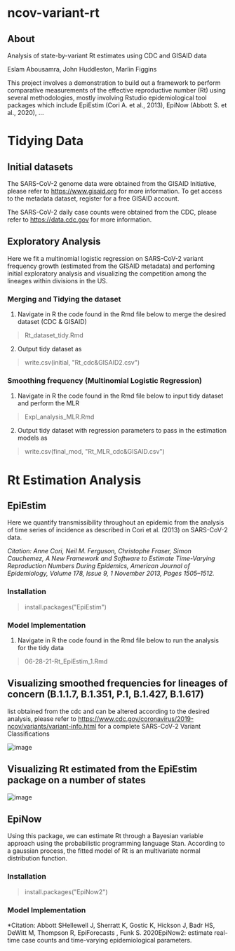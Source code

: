 # ncov-variant-rt
## About
Analysis of state-by-variant Rt estimates using CDC and GISAID data

Eslam Abousamra, John Huddleston, Marlin Figgins

This project involves a demonstration to build out a framework to perform comparative measurements of the effective reproductive number (Rt) using several methodologies, mostly involving Rstudio epidemiological tool packages which include EpiEstim (Cori A. et al., 2013), EpiNow (Abbott S. et al., 2020), ...

# Tidying Data

## Initial datasets

The SARS-CoV-2 genome data were obtained from the GISAID Initiative, please refer to https://www.gisaid.org for more information. To get access to the metadata dataset, register for a free GISAID account.

The SARS-CoV-2 daily case counts were obtained from the CDC, please refer to https://data.cdc.gov for more information.













## Exploratory Analysis

Here we fit a multinomial logistic regression on SARS-CoV-2 variant frequency growth (estimated from the GISAID metadata) and perfoming initial exploratory analysis and visualizing the competition among the lineages within divisions in the US. 

### Merging and Tidying the dataset 

1. Navigate in R the code found in the Rmd file below to merge the desired dataset (CDC & GISAID)

> Rt_dataset_tidy.Rmd


2. Output tidy dataset as

> write.csv(initial, "Rt_cdc&GISAID2.csv")


### Smoothing frequency (Multinomial Logistic Regression)

1. Navigate in R the code found in the Rmd file below to input tidy dataset and perform the MLR 


> Expl_analysis_MLR.Rmd


2. Output tidy dataset with regression parameters to pass in the estimation models as

> write.csv(final_mod, "Rt_MLR_cdc&GISAID.csv")









# Rt Estimation Analysis

## EpiEstim

Here we quantify transmissibility throughout an epidemic from the analysis of time series of incidence as described in Cori et al. (2013) on SARS-CoV-2 data.

*Citation: Anne Cori, Neil M. Ferguson, Christophe Fraser, Simon Cauchemez, A New Framework and Software to Estimate Time-Varying Reproduction Numbers During Epidemics, American Journal of Epidemiology, Volume 178, Issue 9, 1 November 2013, Pages 1505–1512.*

### Installation

> install.packages("EpiEstim")


### Model Implementation

1. Navigate in R the code found in the Rmd file below to run the analysis for the tidy data

> 06-28-21-Rt_EpiEstim_1.Rmd



## Visualizing smoothed frequencies for lineages of concern (B.1.1.7, B.1.351, P.1, B.1.427, B.1.617)
list obtained from the cdc and can be altered according to the desired analysis, please refer to https://www.cdc.gov/coronavirus/2019-ncov/variants/variant-info.html for a complete SARS-CoV-2 Variant Classifications

![image](https://user-images.githubusercontent.com/84752326/125135007-28a0ce00-e0bd-11eb-9040-3f64bde083ac.png)


## Visualizing Rt estimated from the EpiEstim package on a number of states 


![image](https://user-images.githubusercontent.com/84752326/125135608-225f2180-e0be-11eb-82d7-e413702f4194.png)




















## EpiNow

Using this package, we can estimate Rt through a Bayesian variable approach using the probabilistic programming language Stan. According to a gaussian process, the fitted model of Rt is an multivariate normal distribution function. 


### Installation

> install.packages("EpiNow2")

### Model Implementation







*Citation: Abbott SHellewell J, Sherratt K, Gostic K, Hickson J, Badr HS, DeWitt M, Thompson R, EpiForecasts , Funk S. 2020EpiNow2: estimate real-time case counts and time-varying epidemiological parameters. 




















